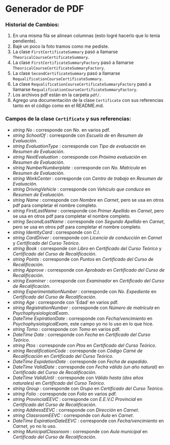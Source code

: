 # Generador de PDF

### Historial de Cambios:

1. En una misma fila se alinean columnas (esto logré hacerlo que lo tenía pendiente).
2. Bajé un poco la foto tramos como me pediste.
3. La clase `FirstCertificateSummary` pasó a llamarse `TheoricalCourseCertificateSummary`.
4. La clase `FirstCertificateSummaryFactory` pasó a llamarse `TheoricalCourseCertificateSummaryFactory`.
5. La clase `SecondCertificateSummary` pasó a llamarse `RequalificationCourseCertificateSummary`.
6. La clase `RequalificationCourseCertificateSummaryFactory` pasó a llamarse `RequalificationCourseCertificateSummaryFactory`.
7. Los archivos pdf están en la carpeta `pdf/`.
8. Agrego una documentación de la clase `Certificate` con sus referencias tanto en el código como en el README.md.

### Campos de la clase `Certificate` y sus referencias:

* *string No* : corresponde con *No.* en varios pdf.
* *string SchoolOf* : corresponde con *Escuela de* en *Resumen de Evaluación*.
* *string EvaluationType* : corresponde con *Tipo de evaluación* en *Resumen de Evaluación*.
* *string NextEvaluation* : corresponde con *Próxima evaluación* en *Resumen de Evaluación*.
* *string NumberNumberplate* : corresponde con *No. Matricula* en *Resumen de Evaluación*.
* *string WorkCenter* : corresponde con *Centro de trabajo* en *Resumen de Evaluación*.
* *string DrivingVehicle* : corresponde con *Vehículo que conduce* en *Resumen de Evaluación*.
* *string Name* : corresponde con *Nombre* en *Carnet*, pero se usa en otros pdf para completar el nombre completo.
* *string FirstLastName* : corresponde con *Primer Apellido* en *Carnet*, pero se usa en otros pdf para completar el nombre completo.
* *string SecondLastName* : corresponde con *Segundo Apellido* en *Carnet*, pero se usa en otros pdf para completar el nombre completo.
* *string IdentityCard* : corresponde con *C.I*.
* *string CardDriver* : corresponde con *Licencia de conducción* en *Carnet* y *Certificado del Curso Teórico*.
* *string Book* : corresponde con *Libro* en *Certificado del Curso Teórico* y *Certificado del Curso de Recalificación*.
* *string Points* : corresponde con *Puntos* en *Certificado del Curso de Recalificación*.
* *string Approve* : corresponde con *Aprobado* en *Certificado del Curso de Recalificación*.
* *string Examiner* : corresponde con *Examinador* en *Certificado del Curso de Recalificación*.
* *string ExperimentationNumber* : corresponde con *No. Expediente* en *Certificado del Curso de Recalificación*.
* *string Age* : corresponde con 'Edad' en varios pdf.
* *string RegistrationNumber* : corresponde con *Número de matrícula* en *PsychophysiologicalExam*.
* *DateTime ExpirationDate* : corresponde con *Fecha/vencimiento* en *PsychophysiologicalExam*, este campo yo no lo uso en lo que hice.
* *string Tomo* : corresponde con *Tomo* en varios pdf.
* *DateTime Date* : corresponde con *Fecha* en *Certificado del Curso Teórico*.
* *string Ptos* : corresponde con *Ptos* en *Certificado del Curso Teórico*.
* *string RecalificationCode* : corresponde con *Código Carné de Recalificación* en *Certificado del Curso Teórico*.
* *DateTime ExpidetionDate* : corresponde con *Fecha de expedido*.
* *DateTime ValidDate* : corresponde con *Fecha válido (un año natural)* en *Certificado del Curso de Recalificación*.
* *DateTime ValidUntil* : corresponde con *Válido hasta (dos años naturales)* en *Certificado del Curso Teórico*.
* *string Group* : corresponde con *Grupo* en *Certificado del Curso Teórico*.
* *string Folio* : corresponde con *Folio* en varios pdf.
* *string ProvincialEEVC* : corresponde con *E.E.V.C Provincial* en *Certificado del Curso de Recalificación*.
* *string AddressEEVC* : corresponde con *Dirección* en *Carnet*.
* *string ClassroomEEVC* : corresponde con *Aula* en *Carnet*.
* *DateTime ExpirationDateEEVC* : corresponde con *Fecha/vencimiento* en *Carnet*, yo no lo uso.
* *string MunicipalClassroom* : corresponde con *Aula municipal* en *Certificado del Curso de Recalificación*.

